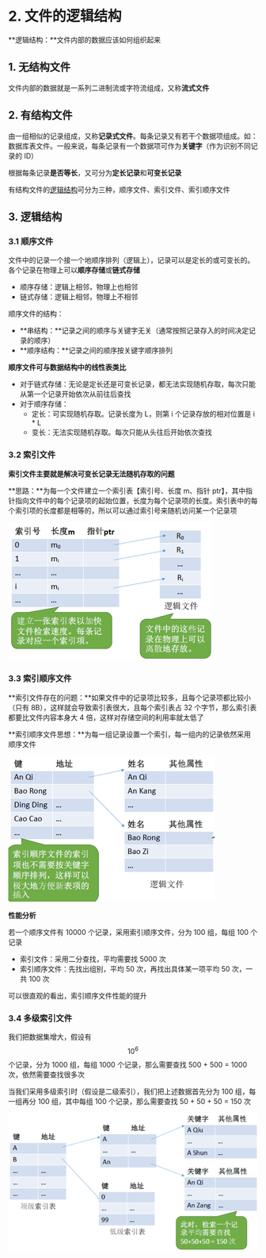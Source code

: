 # 2. 文件的逻辑结构

**逻辑结构：**文件内部的数据应该如何组织起来

## 1. 无结构文件

文件内部的数据就是一系列二进制流或字符流组成，又称**流式文件**

## 2. 有结构文件

由一组相似的记录组成，又称**记录式文件**。每条记录又有若干个数据项组成。如：数据库表文件。一般来说，每条记录有一个数据项可作为**关键字**（作为识别不同记录的 ID）

根据每条记录**是否等长**，又可分为**定长记录**和**可变长记录**

有结构文件的[逻辑结构](2.-wen-jian-de-luo-ji-jie-gou.md)可分为三种，顺序文件、索引文件、索引顺序文件

## 3. 逻辑结构

### 3.1 顺序文件

文件中的记录一个接一个地顺序排列（逻辑上），记录可以是定长的或可变长的。各个记录在物理上可以**顺序存储**或**链式存储**

* 顺序存储：逻辑上相邻，物理上也相邻
* 链式存储：逻辑上相邻，物理上不相邻

顺序文件的结构：

* **串结构：**记录之间的顺序与关键字无关（通常按照记录存入的时间决定记录的顺序）
* **顺序结构：**记录之间的顺序按关键字顺序排列

**顺序文件可与数据结构中的线性表类比**

* 对于链式存储：无论是定长还是可变长记录，都无法实现随机存取，每次只能从第一个记录开始依次从前往后查找
* 对于顺序存储：
  * 定长：可实现随机存取。记录长度为 L，则第 i 个记录存放的相对位置是 i \* L
  * 变长：无法实现随机存取。每次只能从头往后开始依次查找

### 3.2 索引文件

**索引文件主要就是解决可变长记录无法随机存取的问题**

**思路：**为每一个文件建立一个索引表【索引号、长度 m、指针 ptr】，其中指针指向文件中的每个记录项的起始位置，长度为每个记录项的长度。索引表中的每个索引项的长度都是相等的，所以可以通过索引号来随机访问某一个记录项

![](../.gitbook/assets/image%20%2888%29.png)

### 3.3 索引顺序文件

**索引文件存在的问题：**如果文件中的记录项比较多，且每个记录项都比较小（只有 8B），这样就会导致索引表很大，且每个索引表占 32 个字节，那么索引表都要比文件内容本身大 4 倍，这样对存储空间的利用率就太低了

**索引顺序文件思想：**为每一组记录设置一个索引，每一组内的记录依然采用顺序文件

![](../.gitbook/assets/image%20%2893%29.png)

**性能分析**

若一个顺序文件有 10000 个记录，采用索引顺序文件，分为 100 组，每组 100 个记录

* 索引文件：采用二分查找，平均需要找 5000 次
* 索引顺序文件：先找出组别，平均 50 次，再找出具体某一项平均 50 次，一共 100 次

可以很直观的看出，索引顺序文件性能的提升

### 3.4 多级索引文件

我们把数据集增大，假设有 $$10^6$$ 个记录，分为 1000 组，每组 1000 个记录，那么需要查找 500 + 500 = 1000 次，依然需要查找很多次

当我们采用多级索引时（假设是二级索引），我们把上述数据首先分为 100 组，每一组再分 100 组，其中每组 100 个记录，那么需要查找 50 + 50 + 50 = 150 次

![](../.gitbook/assets/image%20%2894%29.png)


